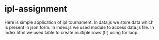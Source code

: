 # ipl-assignment
Here is simple application of ipl tournament.
In data.js we store data which is present in json form.
In index.js we used module to access data.js file.
In index.html we used table to create multiple rows (tr) using for loop.
